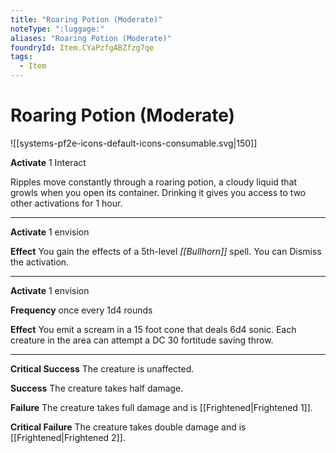 ```yaml
---
title: "Roaring Potion (Moderate)"
noteType: ":luggage:"
aliases: "Roaring Potion (Moderate)"
foundryId: Item.CYaPzfgABZfzg7qe
tags:
  - Item
---
```


# Roaring Potion (Moderate)
![[systems-pf2e-icons-default-icons-consumable.svg|150]]

**Activate** 1 Interact

Ripples move constantly through a roaring potion, a cloudy liquid that growls when you open its container. Drinking it gives you access to two other activations for 1 hour.

* * *

**Activate** 1 envision

**Effect** You gain the effects of a 5th-level _[[Bullhorn]]_ spell. You can Dismiss the activation.

* * *

**Activate** 1 envision

**Frequency** once every 1d4 rounds

**Effect** You emit a scream in a 15 foot cone that deals 6d4 sonic. Each creature in the area can attempt a DC 30 fortitude saving throw.

* * *

**Critical Success** The creature is unaffected.

**Success** The creature takes half damage.

**Failure** The creature takes full damage and is [[Frightened|Frightened 1]].

**Critical Failure** The creature takes double damage and is [[Frightened|Frightened 2]].
